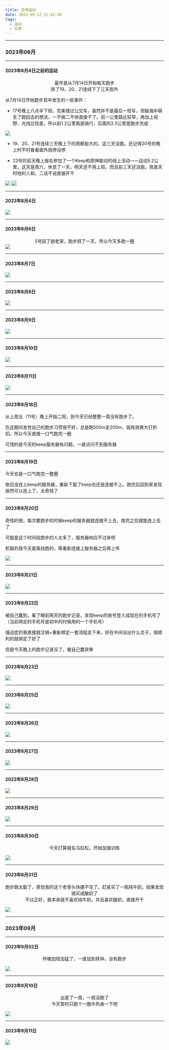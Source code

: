 ```yaml
---
title: 日常运动
date: 2023-09-12 21:42:30
tags: 
  - 运动
  - 日常
---
```


<link rel="stylesheet" href="/../css/base.css">
<link rel="stylesheet" href="/../css/center.css">
<link rel="stylesheet" href="/../css/images.css">



---

### 2023年08月


---

#### 2023年8月4日之前的运动


<center>最早是从7月14日开始每天跑步</center>
<center class="light">除了19、20、21连续下了三天雨外</center>
<!-- more -->

从7月14日开始跑步其中发生的一些事件：

- 17号晚上八点半下班，完美错过公交车，虽然并不是最后一班车，但脑海中萌生了跑回去的想法，一不做二不休直接干了。前一公里路比较窄，再加上视野、光线比较差，所以前1.2公里我是骑行，后面的2.5公里是跑步完成

<img class="half" src="/../images/exercise/2023-07-17.jpg"></img>

- 19、20、21号连续三天晚上下的雨都挺大的，这三天没跑。还记得20号的晚上时不时看看窗外雨停没停

- 22号的前天晚上报名参加了一个Keep和原神联动的线上活动——运动5.2公里。这天是周六，休息了一天，明天还不用上班，而且前三天还没跑，简直天时地利人和，二话不说直接开干
  
  
<div class="container">
    <img src="/../images/exercise/2023-07-22_view.jpg"></img>
    <img src="/../images/exercise/2023-07-22.jpg"></img>
</div>


---

#### 2023年8月4日

<!-- more -->
<img class="half" src="/../images/exercise/2023-08-04.jpg"></img>


---

#### 2023年8月6日


<center class="moderate">5号回了趟老家，跑步鸽了一天，所以今天多跑一圈</center>
<!-- more -->
<img class="half" src="/../images/exercise/2023-08-06.jpg"></img>


---

#### 2023年8月7日

<!-- more -->
<img class="half" src="/../images/exercise/2023-08-07.jpg"></img>


---

#### 2023年8月8日

<!-- more -->
<img class="half" src="/../images/exercise/2023-08-08.jpg"></img>


---

#### 2023年8月9日

<!-- more -->
<img class="half" src="/../images/exercise/2023-08-09.jpg"></img>


---

#### 2023年8月10日

<!-- more -->
<img class="half" src="/../images/exercise/2023-08-10.jpg"></img>


---

#### 2023年8月11日

<!-- more -->
<img class="half" src="/../images/exercise/2023-08-11.jpg"></img>


---

#### 2023年8月18日


从上周五（11号）晚上开始二阳，到今天已经整整一周没有跑步了。

在这期间发觉自己的跑步习惯很不好，总是跑500m走200m，锻炼效果大打折扣。所以今天直接一口气跑完一圈

可惜的是今天的keep服务器有问题，一直访问不到服务器


---

#### 2023年8月19日


今天也是一口气跑完一整圈

依旧没连上keep的服务器，重新下载了keep也还是连接不上。跑完后回到家发现居然可以连上了，太奇怪了


---

#### 2023年8月20日


奇怪的很，每次要跑步的时候keep的服务器就连接不上去，跑完之后就能连上去了

可能是这个时间段跑步的人太多了，服务器响应不过来吧

机智的我今天是离线跑的，等重新连接上服务器之后再上传

<!-- more -->

<img class="half" src="/../images/exercise/2023-08-20.jpg"></img>


---

#### 2023年8月21日




<!-- more -->

<img class="half" src="/../images/exercise/2023-08-21.jpg"></img>


---

#### 2023年8月22日


被自己蠢到，看了眼前两天的跑步记录，发现keep的账号登入成现在的手机号了（当前绑定的手机号是初中的时候用的一个手机号）

强迫症的我直接就注销+重新绑定一套流程走下来，好在中间没出什么岔子，很顺利的就绑定了好了

但是今天晚上的跑步记录没了，被自己蠢哭晕



---

#### 2023年8月23日




<!-- more -->

<img class="half" src="/../images/exercise/2023-08-23.jpg"></img>


---

#### 2023年8月25日




<!-- more -->

<img class="half" src="/../images/exercise/2023-08-25.jpg"></img>


---

#### 2023年8月26日




<!-- more -->

<img class="half" src="/../images/exercise/2023-08-26.jpg"></img>


---

#### 2023年8月27日




<!-- more -->

<img class="half" src="/../images/exercise/2023-08-27.jpg"></img>


---

#### 2023年8月28日




<!-- more -->

<img class="half" src="/../images/exercise/2023-08-28.jpg"></img>


---

#### 2023年8月29日




<!-- more -->

<img class="half" src="/../images/exercise/2023-08-29.jpg"></img>


---

#### 2023年8月30日


<center>今天打算报名马拉松，开始加强训练</center>

<img class="half" src="/../images/exercise/2023-08-30.jpg"></img>


---

#### 2023年8月31日


<center>跑步跑太勤了，感觉我的这个老骨头快绷不住了。赶紧买了一瓶纯牛奶，结果发现错买成酸奶了</center>

<center>不过正好，我本来就不喜欢纯牛奶，并且喜欢酸奶，直接开干</center>

<!-- more -->

<img class="half" src="/../images/exercise/2023-08-31.jpg"></img>


---

### 2023年09月


---

#### 2023年9月02日



<center>昨晚加班加猛了，一直加到转钟，没有跑步</center>


<!-- more -->

<img class="half" src="/../images/exercise/2023-09-02.jpg"></img>


---

#### 2023年9月10日



<center>出差了一周，一周没跑了</center>

<center>今天暂时只跑个一圈半热身一下吧</center>

<!-- more -->

<img class="half" src="/../images/exercise/2023-09-10.jpg"></img>


---

#### 2023年9月11日



<!-- more -->

<img class="half" src="/../images/exercise/2023-09-11.jpg"></img>
